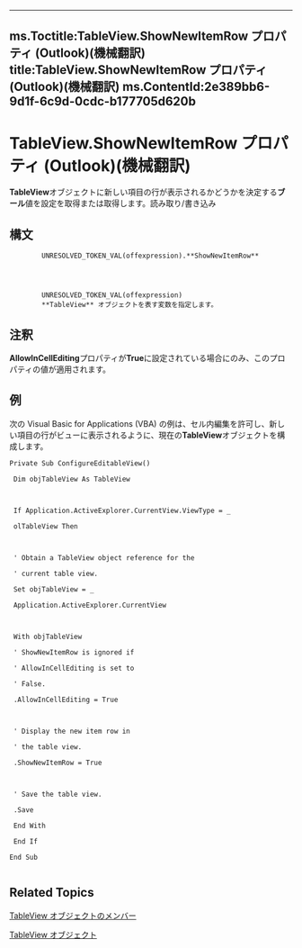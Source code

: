 

---
ms.Toctitle:TableView.ShowNewItemRow プロパティ (Outlook)(機械翻訳)
title:TableView.ShowNewItemRow プロパティ (Outlook)(機械翻訳)
ms.ContentId:2e389bb6-9d1f-6c9d-0cdc-b177705d620b
---
# TableView.ShowNewItemRow プロパティ (Outlook)(機械翻訳)




**TableView**オブジェクトに新しい項目の行が表示されるかどうかを決定する**ブール**値を設定を取得または取得します。読み取り/書き込み

## 構文

            UNRESOLVED_TOKEN_VAL(offexpression).**ShowNewItemRow**




            UNRESOLVED_TOKEN_VAL(offexpression)
            **TableView** オブジェクトを表す変数を指定します。



## 注釈
**AllowInCellEditing**プロパティが**True**に設定されている場合にのみ、このプロパティの値が適用されます。



## 例
次の Visual Basic for Applications (VBA) の例は、セル内編集を許可し、新しい項目の行がビューに表示されるように、現在の**TableView**オブジェクトを構成します。

```sourcecode
Private Sub ConfigureEditableView() 
 
 Dim objTableView As TableView 
 
 
 
 If Application.ActiveExplorer.CurrentView.ViewType = _ 
 
 olTableView Then 
 
 
 
 ' Obtain a TableView object reference for the 
 
 ' current table view. 
 
 Set objTableView = _ 
 
 Application.ActiveExplorer.CurrentView 
 
 
 
 With objTableView 
 
 ' ShowNewItemRow is ignored if 
 
 ' AllowInCellEditing is set to 
 
 ' False. 
 
 .AllowInCellEditing = True 
 
 
 
 ' Display the new item row in 
 
 ' the table view. 
 
 .ShowNewItemRow = True 
 
 
 
 ' Save the table view. 
 
 .Save 
 
 End With 
 
 End If 
 
End Sub 
 

```




## Related Topics

[TableView オブジェクトのメンバー](2cc17ec6-12cf-d335-9370-d3922b45510e.md)

[TableView オブジェクト](026e27f8-1655-060d-e8cc-87eaaf4f1510.md)




